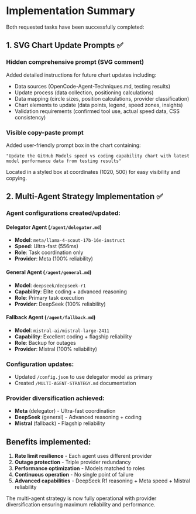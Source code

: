 # Implementation Summary

Both requested tasks have been successfully completed:

## 1. SVG Chart Update Prompts ✅

### Hidden comprehensive prompt (SVG comment)

Added detailed instructions for future chart updates including:

- Data sources (OpenCode-Agent-Techniques.md, testing results)
- Update process (data collection, positioning calculations)
- Data mapping (circle sizes, position calculations, provider classification)
- Chart elements to update (data points, legend, speed zones, insights)
- Validation requirements (confirmed tool use, actual speed data, CSS
  consistency)

### Visible copy-paste prompt

Added user-friendly prompt box in the chart containing:

```
"Update the GitHub Models speed vs coding capability chart with latest model performance data from testing results"
```

Located in a styled box at coordinates (1020, 500) for easy visibility and
copying.

## 2. Multi-Agent Strategy Implementation ✅

### Agent configurations created/updated:

#### Delegator Agent (`/agent/delegator.md`)

- **Model**: `meta/llama-4-scout-17b-16e-instruct`
- **Speed**: Ultra-fast (556ms)
- **Role**: Task coordination only
- **Provider**: Meta (100% reliability)

#### General Agent (`/agent/general.md`)

- **Model**: `deepseek/deepseek-r1`
- **Capability**: Elite coding + advanced reasoning
- **Role**: Primary task execution
- **Provider**: DeepSeek (100% reliability)

#### Fallback Agent (`/agent/fallback.md`)

- **Model**: `mistral-ai/mistral-large-2411`
- **Capability**: Excellent coding + flagship reliability
- **Role**: Backup for outages
- **Provider**: Mistral (100% reliability)

### Configuration updates:

- Updated `/config.json` to use delegator model as primary
- Created `/MULTI-AGENT-STRATEGY.md` documentation

### Provider diversification achieved:

- **Meta** (delegator) - Ultra-fast coordination
- **DeepSeek** (general) - Advanced reasoning + coding
- **Mistral** (fallback) - Flagship reliability

## Benefits implemented:

1. **Rate limit resilience** - Each agent uses different provider
2. **Outage protection** - Triple provider redundancy
3. **Performance optimization** - Models matched to roles
4. **Continuous operation** - No single point of failure
5. **Advanced capabilities** - DeepSeek R1 reasoning + Meta speed + Mistral
   reliability

The multi-agent strategy is now fully operational with provider diversification
ensuring maximum reliability and performance.
